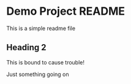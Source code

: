 # Demo Project README

This is a simple readme file

## Heading 2

This is bound to cause trouble!

Just something going on
